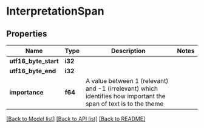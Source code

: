 # InterpretationSpan

## Properties

Name | Type | Description | Notes
------------ | ------------- | ------------- | -------------
**utf16_byte_start** | **i32** |  | 
**utf16_byte_end** | **i32** |  | 
**importance** | **f64** | A value between 1 (relevant) and -1 (irrelevant) which identifies how important the span of text is to the theme | 

[[Back to Model list]](../README.md#documentation-for-models) [[Back to API list]](../README.md#documentation-for-api-endpoints) [[Back to README]](../README.md)


